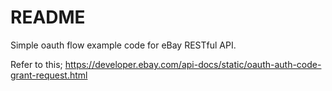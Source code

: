 # README

Simple oauth flow example code for eBay RESTful API.

Refer to this;
https://developer.ebay.com/api-docs/static/oauth-auth-code-grant-request.html